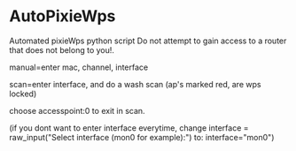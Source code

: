 # AutoPixieWps
Automated pixieWps python script
Do not attempt to gain access to a router that does not belong to you!.

manual=enter mac, channel, interface

scan=enter interface, and do a wash scan (ap's marked red, are wps locked)

choose accesspoint:0 to exit in scan.

(if you dont want to enter interface everytime, change
interface = raw_input("Select interface (mon0 for example):")
to: interface="mon0")
